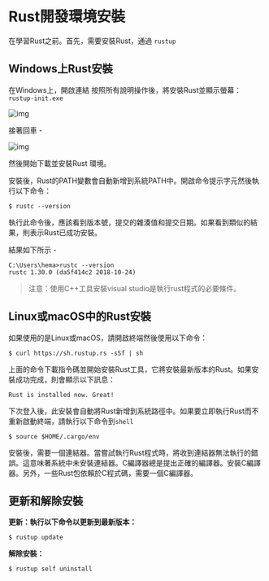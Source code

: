 # Rust開發環境安裝

在學習Rust之前。首先，需要安裝Rust，通過 `rustup`

## Windows上Rust安裝

在Windows上，開啟連結 按照所有說明操作後，將安裝Rust並顯示螢幕：`rustup-init.exe`

![img](https://tw511.com/upload/images/201910/20191014013900370.png)



接著回車 -

![img](https://tw511.com/upload/images/201910/20191014013900371.png)



然後開始下載並安裝Rust 環境。

安裝後，Rust的PATH變數會自動新增到系統PATH中。開啟命令提示字元然後執行以下命令：

```shell
$ rustc --version
```

執行此命令後，應該看到版本號，提交的雜湊值和提交日期。如果看到類似的結果，則表示Rust已成功安裝。

結果如下所示 -

```
C:\Users\hema>rustc --version
rustc 1.30.0 (da5f414c2 2018-10-24)
```

> 注意：使用C++工具安裝visual studio是執行rust程式的必要條件。

## Linux或macOS中的Rust安裝

如果使用的是Linux或macOS，請開啟終端然後使用以下命令：

```shell
$ curl https://sh.rustup.rs -sSf | sh
```

上面的命令下載指令碼並開始安裝Rust工具，它將安裝最新版本的Rust。如果安裝成功完成，則會顯示以下訊息：

```shell
Rust is installed now. Great!
```

下次登入後，此安裝會自動將Rust新增到系統路徑中。如果要立即執行Rust而不重新啟動終端，請執行以下命令到`shell`

```shell
$ source $HOME/.cargo/env
```

安裝後，需要一個連結器。當嘗試執行Rust程式時，將收到連結器無法執行的錯誤。這意味著系統中未安裝連結器。C編譯器總是提出正確的編譯器。安裝C編譯器。另外，一些Rust包依賴於C程式碼，需要一個C編譯器。

## 更新和解除安裝

**更新：執行以下命令以更新到最新版本：**

```shell
$ rustup update
```

**解除安裝：**

```shell
$ rustup self uninstall
```
